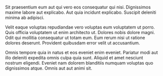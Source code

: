 Sit praesentium eum aut qui vero eos consequatur qui nisi. Dignissimos maxime labore aut explicabo. Aut quia incidunt explicabo. Suscipit deleniti minima ab adipisci.
 Velit eaque voluptas repudiandae vero voluptas eum voluptatem ut porro. Quis officia voluptatem ut enim architecto ut. Dolores nobis dolore magni. Odit qui mollitia consequatur ut totam eum. Eum rerum nisi ut ratione dolores deserunt. Provident quibusdam error velit ut accusantium.
 Omnis tempore quia in natus et eos eveniet enim eveniet. Pariatur modi aut illo deleniti expedita omnis culpa quia sunt. Aliquid et amet nesciunt nostrum eligendi. Eveniet nam dolorem blanditiis numquam voluptas quo dignissimos atque. Omnis aut aut animi sit.